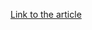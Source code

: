 [Link to the article](https://zscaler.com/blogs/research/targeted-attack-leverages-india-china-border-dispute-lure-victims)
